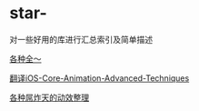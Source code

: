 # star-
对一些好用的库进行汇总索引及简单描述



<a href="https://github.com/sindresorhus/awesome">各种全～</a>

<a href="https://github.com/AttackOnDobby/iOS-Core-Animation-Advanced-Techniques">翻译iOS-Core-Animation-Advanced-Techniques</a>

<a href="https://github.com/sxyx2008/awesome-ios-animation">各种屌炸天的动效整理</a>

